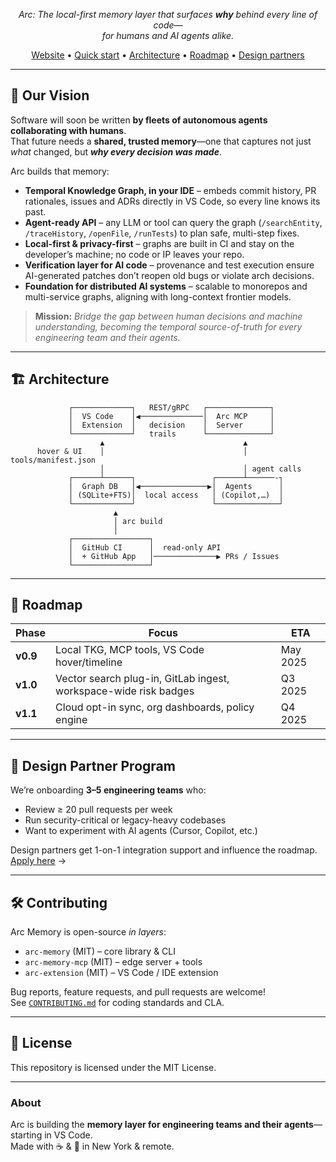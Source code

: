 </h1>
<p align="center">
  <em>Arc: The local-first memory layer that surfaces <strong>why</strong> behind every line of code—<br>
  for humans and AI agents alike.</em>
</p>
<p align="center">
  <a href="https://www.arc.computer">Website</a> •
  <a href="#-quick-start">Quick start</a> •
  <a href="#-architecture">Architecture</a> •
  <a href="#-roadmap">Roadmap</a> •
  <a href="#-design-partner-program">Design partners</a>
</p>

---

## 🚀 Our Vision

Software will soon be written **by fleets of autonomous agents collaborating with humans**.  
That future needs a **shared, trusted memory**—one that captures not just _what_ changed, but **_why every decision was made_**.

Arc builds that memory:

* **Temporal Knowledge Graph, in your IDE** – embeds commit history, PR rationales, issues and ADRs directly in VS Code, so every line knows its past.  
* **Agent-ready API** – any LLM or tool can query the graph (`/searchEntity`, `/traceHistory`, `/openFile`, `/runTests`) to plan safe, multi-step fixes.  
* **Local-first & privacy-first** – graphs are built in CI and stay on the developer’s machine; no code or IP leaves your repo.  
* **Verification layer for AI code** – provenance and test execution ensure AI-generated patches don’t reopen old bugs or violate arch decisions.  
* **Foundation for distributed AI systems** – scalable to monorepos and multi-service graphs, aligning with long-context frontier models.

> **Mission:** *Bridge the gap between human decisions and machine understanding, becoming the temporal source-of-truth for every engineering team and their agents.*

---

## 🏗️ Architecture

```text
             ┌─────────────┐   REST/gRPC   ┌──────────────┐
             │  VS Code    │◀──────────────│  Arc MCP     │
             │  Extension  │   decision    │  Server      │
             └─────────────┘   trails      └──────────────┘
                    ▲                               ▲
      hover & UI    │                               │ tools/manifest.json
                    │                               │ agent calls
             ┌──────┴──────┐                 ┌──────┴──────-┐
             │  Graph DB   │◀───────────────▶│  Agents      │
             │ (SQLite+FTS)│  local access   │ (Copilot,…)  │
             └─────────────┘                 └──────────────┘
                       ▲
                       │ arc build
                       │
             ┌─────────────────┐
             │  GitHub CI      │  read-only API
             │  + GitHub App   │──────────────▶ PRs / Issues
             └─────────────────┘
```

---

## 🔭 Roadmap

| Phase | Focus | ETA |
|-------|-------|-----|
| **v0.9** | Local TKG, MCP tools, VS Code hover/timeline | May 2025 |
| **v1.0** | Vector search plug-in, GitLab ingest, workspace-wide risk badges | Q3 2025 |
| **v1.1** | Cloud opt-in sync, org dashboards, policy engine | Q4 2025 |

---

## 🤝 Design Partner Program

We’re onboarding **3–5 engineering teams** who:

* Review ≥ 20 pull requests per week  
* Run security-critical or legacy-heavy codebases  
* Want to experiment with AI agents (Cursor, Copilot, etc.)

Design partners get 1-on-1 integration support and influence the roadmap.  
[Apply here](mailto:jarrod@arc.computer) →

---

## 🛠  Contributing

Arc Memory is open-source _in layers_:

* `arc-memory` (MIT) – core library & CLI 
* `arc-memory-mcp` (MIT) – edge server + tools  
* `arc-extension` (MIT) – VS Code / IDE extension

Bug reports, feature requests, and pull requests are welcome!  
See [`CONTRIBUTING.md`](./CONTRIBUTING.md) for coding standards and CLA.

---

## 📝 License

This repository is licensed under the MIT License.

---

### About

Arc is building the **memory layer for engineering teams and their agents**—starting in VS Code.  
Made with ☕ & 🧠 in New York & remote.

```
